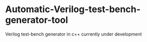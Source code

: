 # Automatic-Verilog-test-bench-generator-tool
Verilog test-bench generator in c++ currently under development
